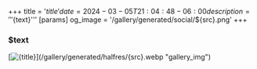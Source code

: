 +++
title = '${title}'
date = 2024-03-05T21:04:48-06:00
description = '''${text}'''
[params]
og_image = '/gallery/generated/social/${src}.png'
+++
### $text

[![${title}](/gallery/generated/halfres/${src}.webp "gallery_img")](/gallery/generated/fullres/${src}.png)
